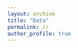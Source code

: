 ```yaml
---
layout: archive
title: "Data"
permalink: //
author_profile: true
---
```


<script src="https://3Dmol.csb.pitt.edu/build/3Dmol-min.js"></script>

<div style="height: 300px; width: 500px;"
  class='viewer_3Dmoljs' data-datatype='xyz'
  data-backgroundcolor='0xffffff'
  data-href='Struc_data/0.xyz'
  data-style='stick'>
</div>
